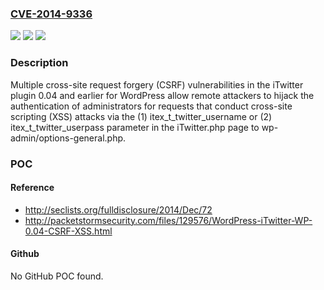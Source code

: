 ### [CVE-2014-9336](https://cve.mitre.org/cgi-bin/cvename.cgi?name=CVE-2014-9336)
![](https://img.shields.io/static/v1?label=Product&message=n%2Fa&color=blue)
![](https://img.shields.io/static/v1?label=Version&message=n%2Fa&color=blue)
![](https://img.shields.io/static/v1?label=Vulnerability&message=n%2Fa&color=brighgreen)

### Description

Multiple cross-site request forgery (CSRF) vulnerabilities in the iTwitter plugin 0.04 and earlier for WordPress allow remote attackers to hijack the authentication of administrators for requests that conduct cross-site scripting (XSS) attacks via the (1) itex_t_twitter_username or (2) itex_t_twitter_userpass parameter in the iTwitter.php page to wp-admin/options-general.php.

### POC

#### Reference
- http://seclists.org/fulldisclosure/2014/Dec/72
- http://packetstormsecurity.com/files/129576/WordPress-iTwitter-WP-0.04-CSRF-XSS.html

#### Github
No GitHub POC found.

